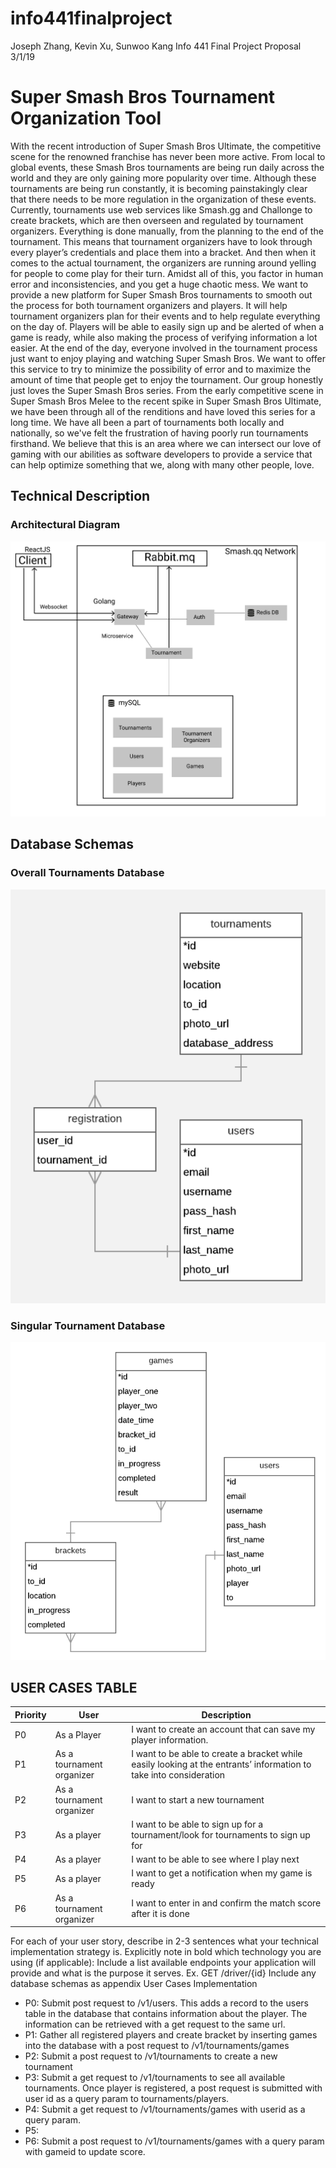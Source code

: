 # info441finalproject
Joseph Zhang, Kevin Xu, Sunwoo Kang
Info 441 Final Project Proposal
3/1/19
 
# Super Smash Bros Tournament Organization Tool
With the recent introduction of Super Smash Bros Ultimate, the competitive scene for the renowned franchise has never been more active. From local to global events, these Smash Bros tournaments are being run daily across the world and they are only gaining more popularity over time. Although these tournaments are being run constantly, it is becoming painstakingly clear that there needs to be more regulation in the organization of these events.
Currently, tournaments use web services like Smash.gg and Challonge to create brackets, which are then overseen and regulated by tournament organizers. Everything is done manually, from the planning to the end of the tournament. This means that tournament organizers have to look through every player’s credentials and place them into a bracket. And then when it comes to the actual tournament, the organizers are running around yelling for people to come play for their turn. Amidst all of this, you factor in human error and inconsistencies, and you get a huge chaotic mess. 
We want to provide a new platform for Super Smash Bros tournaments to smooth out the process for both tournament organizers and players. It will help tournament organizers plan for their events and to help regulate everything on the day of. Players will be able to easily sign up and be alerted of when a game is ready, while also making the process of verifying information a lot easier. At the end of the day, everyone involved in the tournament process just want to enjoy playing and watching Super Smash Bros. We want to offer this service to try to minimize the possibility of error and to maximize the amount of time that people get to enjoy the tournament.
Our group honestly just loves the Super Smash Bros series. From the early competitive scene in Super Smash Bros Melee to the recent spike in Super Smash Bros Ultimate, we have been through all of the renditions and have loved this series for a long time. We have all been a part of tournaments both locally and nationally, so we've felt the frustration of having poorly run tournaments firsthand. We believe that this is an area where we can intersect our love of gaming with our abilities as software developers to provide a service that can help optimize something that we, along with many other people, love.
 
 
##  Technical Description
### Architectural Diagram
![architectural diagram](images/architecture.png)

## Database Schemas
### Overall Tournaments Database
![tournaments schema](images/tourneys.png)

### Singular Tournament Database
![single tourney schema](images/single.png)


## USER CASES TABLE
 
|  Priority | User  | Description  | 
|-----------|-------|--------------|
| P0  |  As a Player | I want to create an account that can save my player information.  |   
| P1 | As a tournament organizer  |  I want to be able to create a bracket while easily looking at the entrants’ information to take into consideration  |
| P2 |  As a tournament organizer | I want to start a new tournament  |
| P3 |  As a player |  I want to be able to sign up for a tournament/look for tournaments to sign up for |
| P4 |  As a player |  I want to be able to see where I play next |
| P5 | As a player  |  I want to get a notification when my game is ready |
| P6 |  As a tournament organizer | I want to enter in and confirm the match score after it is done |

 
For each of your user story, describe in 2-3 sentences what your technical implementation strategy is. Explicitly note in bold which technology you are using (if applicable):
Include a list available endpoints your application will provide and what is the purpose it serves. Ex. GET /driver/{id}
Include any database schemas as appendix
User Cases Implementation
* P0: Submit post request to /v1/users. This adds a record to the users table in the database that contains information about the player. The information can be retrieved with a get request to the same url.
* P1: Gather all registered players and create bracket by inserting games into the database with a post request to /v1/tournaments/games
* P2: Submit a post request to /v1/tournaments to create a new tournament
* P3: Submit a get request to /v1/tournaments to see all available tournaments. Once player is registered, a post request is submitted with user id as a query param to tournaments/players.
* P4: Submit a get request to /v1/tournaments/games with userid as a query param.
* P5: 
* P6: Submit a post request to /v1/tournaments/games with a query param with gameid to update score. 